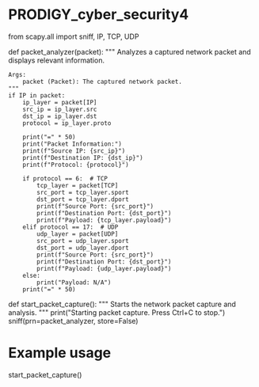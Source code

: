 

# PRODIGY_cyber_security4



from scapy.all import sniff, IP, TCP, UDP

def packet_analyzer(packet):
    """
    Analyzes a captured network packet and displays relevant information.

    Args:
        packet (Packet): The captured network packet.
    """
    if IP in packet:
        ip_layer = packet[IP]
        src_ip = ip_layer.src
        dst_ip = ip_layer.dst
        protocol = ip_layer.proto

        print("=" * 50)
        print("Packet Information:")
        print(f"Source IP: {src_ip}")
        print(f"Destination IP: {dst_ip}")
        print(f"Protocol: {protocol}")

        if protocol == 6:  # TCP
            tcp_layer = packet[TCP]
            src_port = tcp_layer.sport
            dst_port = tcp_layer.dport
            print(f"Source Port: {src_port}")
            print(f"Destination Port: {dst_port}")
            print(f"Payload: {tcp_layer.payload}")
        elif protocol == 17:  # UDP
            udp_layer = packet[UDP]
            src_port = udp_layer.sport
            dst_port = udp_layer.dport
            print(f"Source Port: {src_port}")
            print(f"Destination Port: {dst_port}")
            print(f"Payload: {udp_layer.payload}")
        else:
            print("Payload: N/A")
        print("=" * 50)

def start_packet_capture():
    """
    Starts the network packet capture and analysis.
    """
    print("Starting packet capture. Press Ctrl+C to stop.")
    sniff(prn=packet_analyzer, store=False)

# Example usage
start_packet_capture()
